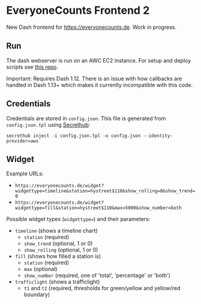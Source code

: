 # EveryoneCounts Frontend 2

New Dash frontend for https://everyonecounts.de. Work in progress.

## Run
The dash webserver is run on an AWC EC2 instance. For setup and deploy scripts see [this repo](https://github.com/socialdistancingdashboard/virushack/tree/master/dash-deploy).

Important: Requires Dash 1.12. There is an issue with how callbacks are handled in Dash 1.13+ which makes it currently incompatible with this code.

## Credentials
Credentials are stored in `config.json`. This file is generated from `config.json.tpl` using [Secrethub](https://secrethub.io):

```
secrethub inject -i config.json.tpl -o config.json --identity-provider=aws
```

## Widget
Example URLs: 
- `https://everyonecounts.de/widget?widgettype=timeline&station=hystreet$110&show_rolling=0&show_trend=0`
- `https://everyonecounts.de/widget?widgettype=fill&station=hystreet$110&max=5000&show_number=both`

Possible widget types (`widgettype=`) and their parameters:
- `timeline` (shows a timeline chart)
    - `station` (required)
    - `show_trend` (optional, 1 or 0)
    - `show_rolling` (optional, 1 or 0)
- `fill` (shows how filled a station is)
    - `station` (required)
    - `max` (optional)
    - `show_number` (required, one of 'total', 'percentage' or 'both')
- `trafficlight` (shows a trafficlight)
    - `t1` and `t2` (required, thresholds for green/yellow and yellow/red boundary)

